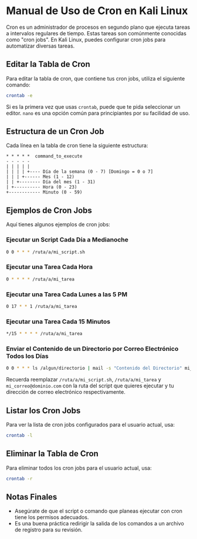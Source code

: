 # Manual de Uso de Cron en Kali Linux

Cron es un administrador de procesos en segundo plano que ejecuta tareas a intervalos regulares de tiempo. Estas tareas son comúnmente conocidas como "cron jobs". En Kali Linux, puedes configurar cron jobs para automatizar diversas tareas.

## Editar la Tabla de Cron

Para editar la tabla de cron, que contiene tus cron jobs, utiliza el siguiente comando:

```bash
crontab -e
```

Si es la primera vez que usas `crontab`, puede que te pida seleccionar un editor. `nano` es una opción común para principiantes por su facilidad de uso.

## Estructura de un Cron Job

Cada línea en la tabla de cron tiene la siguiente estructura:

```
* * * * *  command_to_execute
- - - - -
| | | | |
| | | | +---- Día de la semana (0 - 7) [Domingo = 0 o 7]
| | | +------ Mes (1 - 12)
| | +-------- Día del mes (1 - 31)
| +---------- Hora (0 - 23)
+------------ Minuto (0 - 59)
```

## Ejemplos de Cron Jobs

Aquí tienes algunos ejemplos de cron jobs:

### Ejecutar un Script Cada Día a Medianoche

```bash
0 0 * * * /ruta/a/mi_script.sh
```

### Ejecutar una Tarea Cada Hora

```bash
0 * * * * /ruta/a/mi_tarea
```

### Ejecutar una Tarea Cada Lunes a las 5 PM

```bash
0 17 * * 1 /ruta/a/mi_tarea
```

### Ejecutar una Tarea Cada 15 Minutos

```bash
*/15 * * * * /ruta/a/mi_tarea
```

### Enviar el Contenido de un Directorio por Correo Electrónico Todos los Días

```bash
0 0 * * * ls /algun/directorio | mail -s "Contenido del Directorio" mi_correo@dominio.com
```

Recuerda reemplazar `/ruta/a/mi_script.sh`, `/ruta/a/mi_tarea` y `mi_correo@dominio.com` con la ruta del script que quieres ejecutar y tu dirección de correo electrónico respectivamente.

## Listar los Cron Jobs

Para ver la lista de cron jobs configurados para el usuario actual, usa:

```bash
crontab -l
```

## Eliminar la Tabla de Cron

Para eliminar todos los cron jobs para el usuario actual, usa:

```bash
crontab -r
```

## Notas Finales

- Asegúrate de que el script o comando que planeas ejecutar con cron tiene los permisos adecuados.
- Es una buena práctica redirigir la salida de los comandos a un archivo de registro para su revisión.



